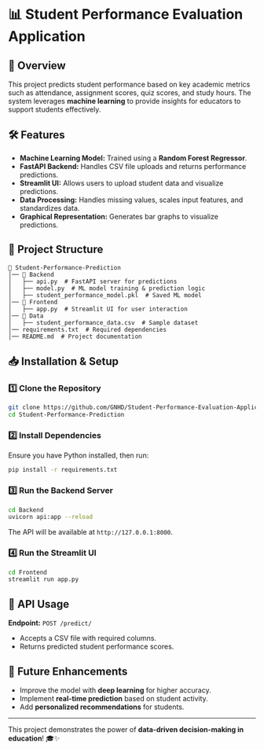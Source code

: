 # 📊 Student Performance Evaluation Application

## 🚀 Overview
This project predicts student performance based on key academic metrics such as attendance, assignment scores, quiz scores, and study hours. The system leverages **machine learning** to provide insights for educators to support students effectively.

## 🛠️ Features
- **Machine Learning Model:** Trained using a **Random Forest Regressor**.
- **FastAPI Backend:** Handles CSV file uploads and returns performance predictions.
- **Streamlit UI:** Allows users to upload student data and visualize predictions.
- **Data Processing:** Handles missing values, scales input features, and standardizes data.
- **Graphical Representation:** Generates bar graphs to visualize predictions.

## 📂 Project Structure
```
📁 Student-Performance-Prediction
│── 📂 Backend
│   ├── api.py  # FastAPI server for predictions
│   ├── model.py  # ML model training & prediction logic
│   ├── student_performance_model.pkl  # Saved ML model
│── 📂 Frontend
│   ├── app.py  # Streamlit UI for user interaction
│── 📂 Data
│   ├── student_performance_data.csv  # Sample dataset
│── requirements.txt  # Required dependencies
│── README.md  # Project documentation
```

## 📥 Installation & Setup
### 1️⃣ Clone the Repository
```sh
git clone https://github.com/GNHD/Student-Performance-Evaluation-Application.git
cd Student-Performance-Prediction
```

### 2️⃣ Install Dependencies
Ensure you have Python installed, then run:
```sh
pip install -r requirements.txt
```

### 3️⃣ Run the Backend Server
```sh
cd Backend
uvicorn api:app --reload
```
The API will be available at `http://127.0.0.1:8000`.

### 4️⃣ Run the Streamlit UI
```sh
cd Frontend
streamlit run app.py
```

## 📌 API Usage
**Endpoint:** `POST /predict/`
- Accepts a CSV file with required columns.
- Returns predicted student performance scores.

## 🔮 Future Enhancements
- Improve the model with **deep learning** for higher accuracy.
- Implement **real-time prediction** based on student activity.
- Add **personalized recommendations** for students.

---

This project demonstrates the power of **data-driven decision-making in education**! 🎓✨
